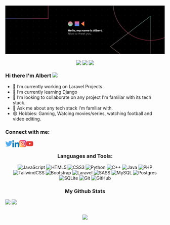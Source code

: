 [![MasterHead](img/Banner.png)](https://github.com/AlbertSigsbert)

 <div align="center">
  <img align="center" src="https://badges.pufler.dev/visits/AlbertSigsbert/AlbertSigsbert" />

  <img align="center" src="https://badges.pufler.dev/repos/AlbertSigsbert" />

  <img align="center" src="https://badges.pufler.dev/commits/monthly/AlbertSigsbert" />
</div>
 
### Hi there I'm Albert <img src="https://media.giphy.com/media/hvRJCLFzcasrR4ia7z/giphy.gif" width="25px">

- 🔭 I’m currently working on Laravel Projects
- 🌱 I’m currently learning Django
- 👯 I’m looking to collaborate on any project I'm familiar with its tech stack.
- 💬 Ask me about any tech stack I'm familiar with.
- 😄 Hobbies: Gaming, Watcing movies/series, watching football and video editing.

<!--  [![Readme Quotes](https://quotes-github-readme.vercel.app/api?type=horizontal)](https://github.com/piyushsuthar/github-readme-quotes) -->

<h3 align="left">Connect with me:</h3>
<p align="left">
<a href="https://twitter.com/albert_sigsbert/" target="_blank" rel="noopener noreferrer">
  <img align="left" alt="Albert's Twitter" width="22px" src="img/twitter.svg" />
</a>
<a href="https://www.linkedin.com/in/albertsigsbert/" target="_blank" rel="noopener noreferrer">
  <img align="left" alt="Albert's LinkedIn" width="22px" src="img/linkedin.svg" />
</a>
<a href="https://www.instagram.com/albert_sigsbert/" target="_blank" rel="noopener noreferrer">
  <img align="left" alt="Albert's Instagram" width="22px" src="img/instagram.svg" />
</a>
<a href="#" target="_blank" rel="noopener noreferrer">
  <img align="left" alt="Albert's Youtube" width="22px" src="img/youtube.svg" />
</a>
</p>
  &nbsp;
<h3 align="center">Languages and Tools:</h3>
<p align="center">
<img alt="JavaScript" src="https://img.shields.io/badge/javascript-%23323330.svg?style=for-the-badge&logo=javascript&logoColor=%23F7DF1E"/>
<img alt="HTML5" src="https://img.shields.io/badge/html5-%23E34F26.svg?style=for-the-badge&logo=html5&logoColor=white"/>
<img alt="CSS3" src="https://img.shields.io/badge/css3-%231572B6.svg?style=for-the-badge&logo=css3&logoColor=white"/>
<img alt="Python" src="https://img.shields.io/badge/python-%2314354C.svg?style=for-the-badge&logo=python&logoColor=white"/>
<img alt="C++" src="https://img.shields.io/badge/c++-%2300599C.svg?style=for-the-badge&logo=c%2B%2B&logoColor=white"/>
<img alt="Java" src="https://img.shields.io/badge/java-%23ED8B00.svg?style=for-the-badge&logo=java&logoColor=white"/>
<img alt="PHP" src="https://img.shields.io/badge/php-%23777BB4.svg?style=for-the-badge&logo=php&logoColor=white"/>
<img alt="TailwindCSS" src="https://img.shields.io/badge/tailwindcss-%2338B2AC.svg?style=for-the-badge&logo=tailwind-css&logoColor=white"/>
 <img alt="Bootstrap" src="https://img.shields.io/badge/bootstrap-%23563D7C.svg?style=for-the-badge&logo=bootstrap&logoColor=white"/>
 <img alt="Laravel" src="https://img.shields.io/badge/laravel-%23FF2D20.svg?style=for-the-badge&logo=laravel&logoColor=white"/>
 <img alt="SASS" src="https://img.shields.io/badge/SASS-hotpink.svg?style=for-the-badge&logo=SASS&logoColor=white"/>
 <img alt="MySQL" src="https://img.shields.io/badge/mysql-%2300f.svg?style=for-the-badge&logo=mysql&logoColor=white"/>
 <img alt="Postgres" src ="https://img.shields.io/badge/postgres-%23316192.svg?style=for-the-badge&logo=postgresql&logoColor=white"/>
 	<img alt="SQLite" src ="https://img.shields.io/badge/sqlite-%2307405e.svg?style=for-the-badge&logo=sqlite&logoColor=white"/>
   <img alt="Git" src="https://img.shields.io/badge/git-%23F05033.svg?style=for-the-badge&logo=git&logoColor=white"/>
   <img alt="GitHub" src="https://img.shields.io/badge/github-%23121011.svg?style=for-the-badge&logo=github&logoColor=white"/>
</p>
<h3 align="center">My Github Stats</h3>

 
<div>    
  <img align=top src="https://github-readme-stats.vercel.app/api/top-langs/?username=AlbertSigsbert&theme=tokyonight&layout=compact&hide_border=true&hide=sass,html"/>
  <img align=top src="https://github-readme-stats.vercel.app/api?username=AlbertSigsbert&show_icons=true&theme=tokyonight&hide_border=true"/>
<div>
  &nbsp;
  
  <p align="center">
    <img src="http://github-readme-streak-stats.herokuapp.com?user=AlbertSigsbert&theme=tokyonight&fire=e25822&hide_border=true" />
  </p>
